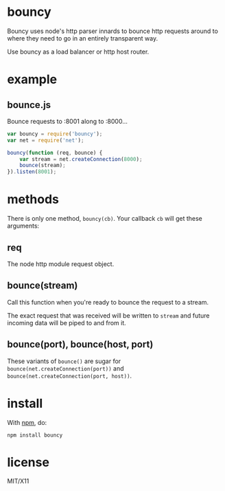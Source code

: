 bouncy
======

Bouncy uses node's http parser innards to bounce http requests around to where
they need to go in an entirely transparent way.

Use bouncy as a load balancer or http host router.

example
=======

bounce.js
---------

Bounce requests to :8001 along to :8000...

````javascript
var bouncy = require('bouncy');
var net = require('net');

bouncy(function (req, bounce) {
    var stream = net.createConnection(8000);
    bounce(stream);
}).listen(8001);
````

methods
=======

There is only one method, `bouncy(cb)`. Your callback `cb` will get these
arguments:

req
---

The node http module request object.

bounce(stream)
--------------

Call this function when you're ready to bounce the request to a stream.

The exact request that was received will be written to `stream` and future
incoming data will be piped to and from it.

bounce(port), bounce(host, port)
--------------------------------

These variants of `bounce()` are sugar for
`bounce(net.createConnection(port))`
and
`bounce(net.createConnection(port, host))`.

install
=======

With [npm](http://npmjs.org), do:

    npm install bouncy

license
=======

MIT/X11
